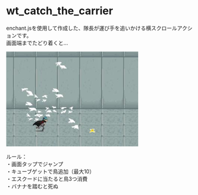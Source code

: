 # wt_catch_the_carrier

enchant.jsを使用して作成した、隊長が運び手を追いかける横スクロールアクションです。  
画面端までたどり着くと…  

![スクリーンショット](img/scshot.jpg)

ルール：  
・画面タップでジャンプ  
・キューブゲットで鳥追加（最大10）  
・エスクードに当たると鳥3つ消費  
・バナナを踏むと死ぬ
